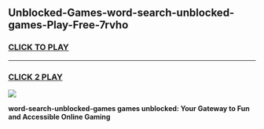 
## Unblocked-Games-word-search-unblocked-games-Play-Free-7rvho
<h3>
<a href="https://premium76.site?title=word-search-unblocked-games&ref=18A">CLICK TO PLAY</a></h3>
<hr>

<h3>
<a href="https://premium76.site?title=word-search-unblocked-games&ref=18A">CLICK 2 PLAY</a>
  
</h3>

<a href="https://premium76.site?title=word-search-unblocked-games&ref=18A"><img src="https://clearcache.store/games.png"></a>


**word-search-unblocked-games games unblocked: Your Gateway to Fun and Accessible Online Gaming**
